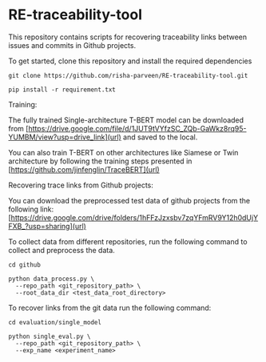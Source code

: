 # RE-traceability-tool

This repository contains scripts for recovering traceability links between issues and commits in Github projects. 

To get started, clone this repository and install the required dependencies

```
git clone https://github.com/risha-parveen/RE-traceability-tool.git

pip install -r requirement.txt
```
Training:

The fully trained Single-architecture T-BERT model can be downloaded from [https://drive.google.com/file/d/1JUT9tVYfzSC_ZQb-GaWkz8rq95-YUMBM/view?usp=drive_link](url) and saved to the local.

You can also train T-BERT on other architectures like Siamese or Twin architecture by following the training steps presented in [https://github.com/jinfenglin/TraceBERT](url)


Recovering trace links from Github projects:

You can download the preprocessed test data of github projects from the following link: [https://drive.google.com/drive/folders/1hFFzJzxsbv7zqYFmRV9Y12h0dUjYFXB_?usp=sharing](url)

To collect data from different repositories, run the following command to collect and preprocess the data.

```
cd github

python data_process.py \
  --repo_path <git_repository_path> \
  --root_data_dir <test_data_root_directory>
```

To recover links from the git data run the following command:

```
cd evaluation/single_model

python single_eval.py \
  --repo_path <git_repository_path> \
  --exp_name <experiment_name>
```
